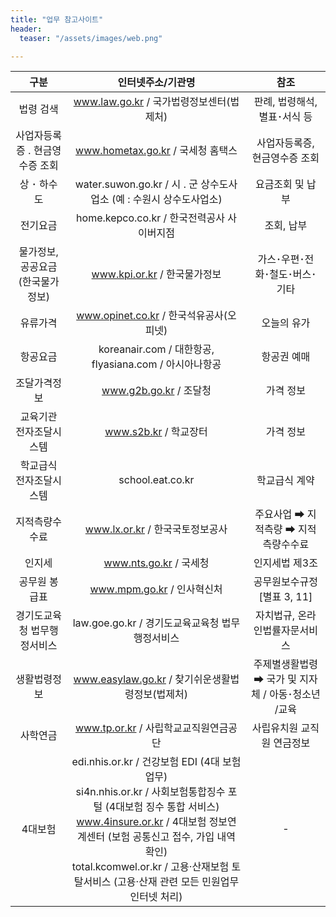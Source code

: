 ```yaml
---
title: "업무 참고사이트"
header:
  teaser: "/assets/images/web.png"

---
```



| 구분 | 인터넷주소/기관명 | 참조 |
|:----:|:-----------------:|:----:|
| 법령 검색 | www.law.go.kr / 국가법령정보센터(법제처) | 판례, 법령해석, 별표･서식 등 |
| 사업자등록증 ․ 현금영수증 조회 | www.hometax.go.kr / 국세청 홈택스 | 사업자등록증, 현금영수증 조회 |
| 상 ･ 하수도 | water.suwon.go.kr / 시 ․ 군 상수도사업소 (예 : 수원시 상수도사업소) | 요금조회 및 납부 |
| 전기요금 | home.kepco.co.kr / 한국전력공사 사이버지점 | 조회, 납부 |
| 물가정보, 공공요금 (한국물가정보) | www.kpi.or.kr / 한국물가정보 | 가스･우편･전화･철도･버스･기타 |
| 유류가격 | www.opinet.co.kr / 한국석유공사(오피넷) | 오늘의 유가 |
| 항공요금 | koreanair.com / 대한항공, flyasiana.com / 아시아나항공 | 항공권 예매 |
| 조달가격정보 | www.g2b.go.kr / 조달청 | 가격 정보 |
| 교육기관 전자조달시스템 | www.s2b.kr / 학교장터 | 가격 정보 |
| 학교급식 전자조달시스템 | school.eat.co.kr | 학교급식 계약 |
| 지적측량수수료 | www.lx.or.kr / 한국국토정보공사 | 주요사업 ➡ 지적측량 ➡ 지적측량수수료 |
| 인지세 | www.nts.go.kr / 국세청 | 인지세법 제3조 |
| 공무원 봉급표 | www.mpm.go.kr / 인사혁신처 | 공무원보수규정[별표 3, 11] |
| 경기도교육청 법무행정서비스 | law.goe.go.kr / 경기도교육교육청 법무행정서비스 | 자치법규, 온라인법률자문서비스
| 생활법령정보 | www.easylaw.go.kr / 찾기쉬운생활법령정보(법제처) | 주제별생활법령 ➡ 국가 및 지자체 / 아동･청소년 /교육 |
| 사학연금 | www.tp.or.kr / 사립학교교직원연금공단 | 사립유치원 교직원 연금정보 |
| 4대보험 | edi.nhis.or.kr / 건강보험 EDI (4대 보험 업무) <br> si4n.nhis.or.kr / 사회보험통합징수 포털 (4대보험 징수 통합 서비스) <br> www.4insure.or.kr / 4대보험 정보연계센터 (보험 공통신고 접수, 가입 내역 확인) <br> total.kcomwel.or.kr / 고용·산재보험 토탈서비스 (고용·산재 관련 모든 민원업무 인터넷 처리) | - |

